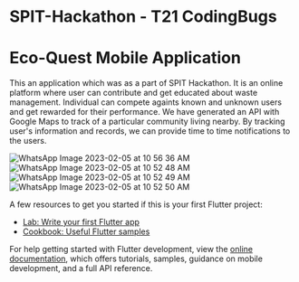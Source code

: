 # SPIT-Hackathon - T21 CodingBugs
# Eco-Quest Mobile Application 

This an application which was as a part of SPIT Hackathon. It is an online platform where user can contribute and get educated about waste management. Individual can compete againts known and unknown users and get rewarded for their performance. We have generated an API with Google Maps to track of a particular community living nearby. By tracking user's information and records, we can provide time to time notifications to the users.

![WhatsApp Image 2023-02-05 at 10 56 36 AM](https://user-images.githubusercontent.com/80117575/216803621-eaf5826a-cfb3-47f5-8d3b-5d72545caa4c.jpeg)
![WhatsApp Image 2023-02-05 at 10 52 48 AM](https://user-images.githubusercontent.com/80117575/216803616-6c669e5b-8b00-425e-88bc-6a7288363e37.jpeg)
![WhatsApp Image 2023-02-05 at 10 52 49 AM](https://user-images.githubusercontent.com/80117575/216803619-1fab9e1e-af8d-4ca4-a717-bcf5eca70c48.jpeg)
![WhatsApp Image 2023-02-05 at 10 52 50 AM](https://user-images.githubusercontent.com/80117575/216803649-a3c47fb6-4c6c-4182-96d4-117eba471d54.jpeg)

A few resources to get you started if this is your first Flutter project:

- [Lab: Write your first Flutter app](https://docs.flutter.dev/get-started/codelab)
- [Cookbook: Useful Flutter samples](https://docs.flutter.dev/cookbook)

For help getting started with Flutter development, view the
[online documentation](https://docs.flutter.dev/), which offers tutorials,
samples, guidance on mobile development, and a full API reference.
